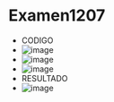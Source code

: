 # Examen1207
- CODIGO
- ![image](https://github.com/user-attachments/assets/bb15eb9c-71c8-492c-9ce5-42f6afec3eeb)
- ![image](https://github.com/user-attachments/assets/da85755e-52df-428c-840d-14104aa828e2)
- ![image](https://github.com/user-attachments/assets/fe5328f9-be6f-4a9f-aa13-6c232b27828e)
- RESULTADO
- ![image](https://github.com/user-attachments/assets/1fe6a2b0-5cd9-425f-aa53-7a2310769ab4)
